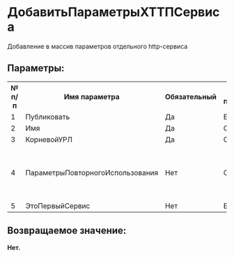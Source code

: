 ﻿
<h1>ДобавитьПараметрыХТТПСервиса</h1>
<p class="funcdesc">Добавление в массив параметров отдельного http-сервиса<br /></p><h2>Параметры:</h2><table>
<tr>
  <th height="16" width="10%"><b>№ п/п</b></th>
  <th height="16" width="20%"><b>Имя параметра</b></th>
  <th height="16" width="10%"><b>Обязательный</b></th>
  <th height="16" width="20%"><b>Тип параметра</b></th>
  <th height="16" width="40%"><b>Описание</b></th>	
</tr><tr>
  <td >1</td>
  <td >Публиковать</td>
  <td >Да</td>
  <td >Булево</td>
  <td >необходимость публикации сервиса</td>	
</tr><tr>
  <td >2</td>
  <td >Имя</td>
  <td >Да</td>
  <td >Строка</td>
  <td >имя сервисв</td>	
</tr><tr>
  <td >3</td>
  <td >КорневойУРЛ</td>
  <td >Да</td>
  <td >Строка</td>
  <td >точка подключения сервиса</td>	
</tr><tr>
  <td >4</td>
  <td >ПараметрыПовторногоИспользования</td>
  <td >Нет</td>
  <td >Строка</td>
  <td >параметры режима
повторного использования сеансов. Если параметр пропущен, то
это эквивалентно следующим значениям, установленным по умолчанию:
mode: AutoUse
max-age: 20s
pool-size: 10
pool-timeout: 5s
Подробности: https://its.1c.ru/db/v8314doc#bookmark:adm:TI000000940</td>	
</tr><tr>
  <td >5</td>
  <td >ЭтоПервыйСервис</td>
  <td >Нет</td>
  <td >Булево</td>
  <td >флаг для инициализации массива http-сервисов</td>	
</tr></table><h2>Возвращаемое значение:</h2>
<b>Нет. </b><br />
